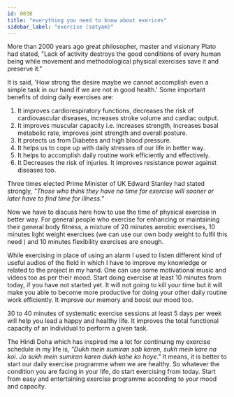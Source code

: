 ```yaml
---
id: 003B
title: "everything you need to know about exerices"
sidebar_label: "exercise (satyam)"
---
```


More than 2000 years ago great philosopher, master and visionary Plato had stated, "Lack of activity destroys the good conditions of every human being while movement and methodological physical exercises save it and preserve it."

It is said, 'How strong the desire maybe we cannot accomplish even a simple task in our hand if we are not in good health.' Some important benefits of doing daily exercises are:

1. It improves cardiorespiratory functions, decreases the risk of cardiovascular diseases, increases stroke volume and cardiac output.
1. It improves muscular capacity i.e. increases strength, increases basal metabolic rate, improves joint strength and overall posture.
1. It protects us from Diabetes and high blood pressure.
1. It helps us to cope up with daily stresses of our life in better way.
1. It helps to accomplish daily routine work efficiently and effectively.
1. It Decreases the risk of injuries. It improves resistance power against diseases too.

Three times elected Prime Minister of UK Edward Stanley had stated strongly, _"Those who think they have no time for exercise will sooner or later have to find time for illness."_

Now we have to discuss here how to use the time of physical exercise in better way. For general people who exercise for enhancing or maintaining their general body fitness, a mixture of 20 minutes aerobic exercises, 10 minutes light weight exercises (we can use our own body weight to fulfil this need ) and 10 minutes flexibility exercises are enough.

While exercising in place of using an alarm I used to listen different kind of useful audios of the field in which I have to improve my knowledge or related to the project in my hand.
One can use some motivational music and videos too as per their mood. Start doing exercise at least 10 minutes from today, if you have not started yet. It will not going to kill your time but it will make you able to become more productive for doing your other daily routine work efficiently. It improve our memory and boost our mood too.

30 to 40 minutes of systematic exercise sessions at least 5 days per week will help you lead a happy and healthy life. It improves the total functional capacity of an individual to perform a given task.

The Hindi Doha which has inspired me a lot for continuing my exercise schedule in my life is, _"Dukh mein sumiran sab karen, sukh mein kare na koi. Jo sukh mein sumiran karen dukh kahe ko hoye."_ It means, it is better to start our daily exercise programme when we are healthy. So whatever the condition you are facing in your life, do start exercising from today. Start from easy and entertaining exercise programme according to your mood and capacity.
